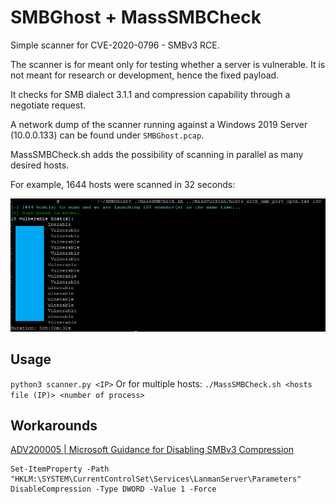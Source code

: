 # SMBGhost + MassSMBCheck
Simple scanner for CVE-2020-0796 - SMBv3 RCE.

The scanner is for meant only for testing whether a server is vulnerable. It is not meant for research or development, hence the fixed payload. 

It checks for SMB dialect 3.1.1 and compression capability through a negotiate request.

A network dump of the scanner running against a Windows 2019 Server (10.0.0.133) can be found under `SMBGhost.pcap`. 

MassSMBCheck.sh adds the possibility of scanning in parallel as many desired hosts.

For example, 1644 hosts were scanned in 32 seconds:

![Example](MassSMBCheck.png)

## Usage
`python3 scanner.py <IP>`
Or for multiple hosts:
`./MassSMBCheck.sh <hosts file (IP)> <number of process>`

## Workarounds
[ADV200005 | Microsoft Guidance for Disabling SMBv3 Compression](https://portal.msrc.microsoft.com/en-US/security-guidance/advisory/adv200005)

```
Set-ItemProperty -Path "HKLM:\SYSTEM\CurrentControlSet\Services\LanmanServer\Parameters" DisableCompression -Type DWORD -Value 1 -Force
```

